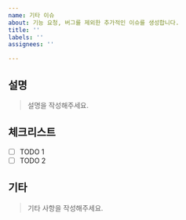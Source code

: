 ```yaml
---
name: 기타 이슈
about: 기능 요청, 버그를 제외한 추가적인 이슈를 생성합니다.
title: ''
labels: ''
assignees: ''

---
```


## 설명
> 설명을 작성해주세요.

## 체크리스트
- [ ] TODO 1
- [ ] TODO 2

## 기타
> 기타 사항을 작성해주세요.
